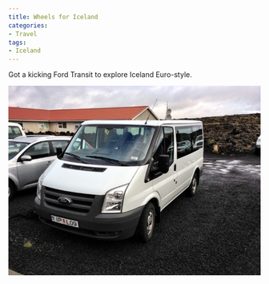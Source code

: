 ```yaml
---
title: Wheels for Iceland
categories:
- Travel
tags:
- Iceland
---
```


Got a kicking Ford Transit to explore Iceland Euro-style.

![](/assets/posts/2012/20120901-084507.jpg)
